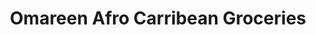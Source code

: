 ---
title: "Omareen Afro Carribean Groceries"
url: /hampton/omareen-afro-carribean-groceries/
shop: Supermarkt
---